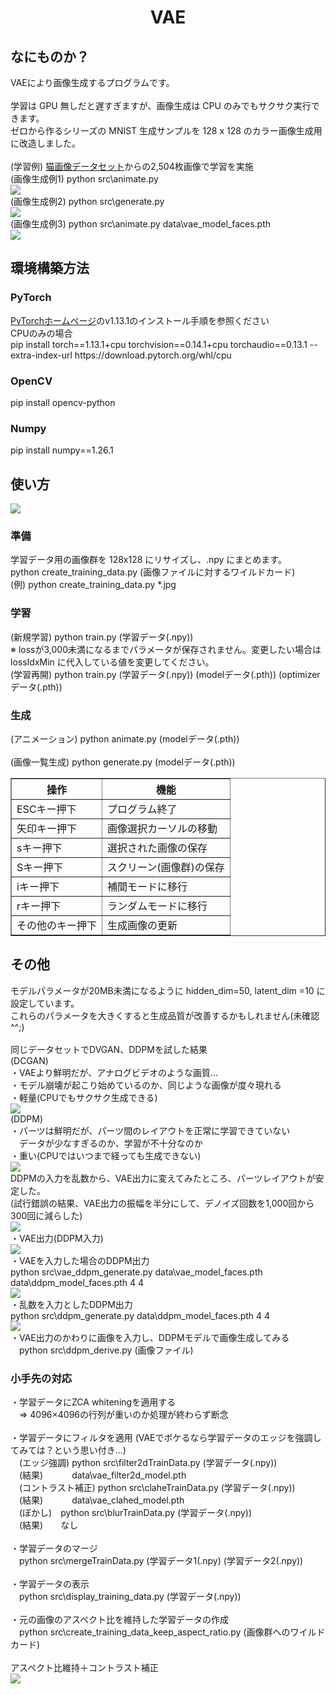 <html lang="ja">
    <head>
        <meta charset="utf-8" />
    </head>
    <body>
        <h1><center>VAE</center></h1>
        <h2>なにものか？</h2>
        <p>
            VAEにより画像生成するプログラムです。<br><br>
            学習は GPU 無しだと遅すぎますが、画像生成は CPU のみでもサクサク実行できます。<br>
            ゼロから作るシリーズの MNIST 生成サンプルを 128 x 128 のカラー画像生成用に改造しました。<br><br>
            (学習例) <a href="https://images.cv/download/cat_face/5444">猫画像データセット</a>からの2,504枚画像で学習を実施<br>
            (画像生成例1) python src\animate.py<br>
            <img src="images/cats.gif"><br>
            (画像生成例2) python src\generate.py<br>
            <img src="images/cats.png"><br>
            (画像生成例3) python src\animate.py data\vae_model_faces.pth<br>
            <img src="images/faces.gif"><br>
        </p>
        <h2>環境構築方法</h2>
        <h3>PyTorch</h3>
        <p>
              <a href="https://pytorch.org/get-started/previous-versions/">PyTorchホームページ</a>のv1.13.1のインストール手順を参照ください<br>
              CPUのみの場合<br>
              pip install torch==1.13.1+cpu torchvision==0.14.1+cpu torchaudio==0.13.1 --extra-index-url https://download.pytorch.org/whl/cpu
        </p>
        <h3>OpenCV</h3>
        <p>
              pip install opencv-python<br>
        </p>
        <h3>Numpy</h3>
        <p>
              pip install numpy==1.26.1
        </p>
        <h2>使い方</h2>
        <img src="images/workflow.svg">
        <h3>準備</h3>
        <p>
            学習データ用の画像群を 128x128 にリサイズし、.npy にまとめます。<br>
            python create_training_data.py (画像ファイルに対するワイルドカード)<br>
            (例) python create_training_data.py  *.jpg
        </p>
        <h3>学習</h3>
        <p>
            (新規学習) python train.py (学習データ(.npy))<br>
            ※ lossが3,000未満になるまでパラメータが保存されません。変更したい場合は lossIdxMin に代入している値を変更してください。<br>
            (学習再開) python train.py (学習データ(.npy)) (modelデータ(.pth)) (optimizerデータ(.pth))<br>
        </p>
        <h3>生成</h3>
        <p>
            (アニメーション) python animate.py (modelデータ(.pth))<br>
            <br>
            (画像一覧生成)   python generate.py (modelデータ(.pth))<br>
            <table border="1">
                <tr><th>操作</th><th>機能</th></tr>
                <tr><td>ESCキー押下</td><td>プログラム終了</td></tr>
                <tr><td>矢印キー押下</td><td>画像選択カーソルの移動</td></tr>
                <tr><td>sキー押下</td><td>選択された画像の保存</td></tr>
                <tr><td>Sキー押下</td><td>スクリーン(画像群)の保存</td></tr>
                <tr><td>iキー押下</td><td>補間モードに移行</td></tr>
                <tr><td>rキー押下</td><td>ランダムモードに移行</td></tr>
                <tr><td>その他のキー押下</td><td>生成画像の更新</td></tr>
            </table>
        </p>
        <h2>その他</h2>
        <p>
            モデルパラメータが20MB未満になるように hidden_dim=50, latent_dim =10 に設定しています。<br>
            これらのパラメータを大きくすると生成品質が改善するかもしれません(未確認^^;)<br>
            <br>
            同じデータセットでDVGAN、DDPMを試した結果<br>
            (DCGAN)<br>
            ・VAEより鮮明だが、アナログビデオのような画質...<br>
            ・モデル崩壊が起こり始めているのか、同じような画像が度々現れる<br>
            ・軽量(CPUでもサクサク生成できる)<br>
            <img src="images/example_dcgan.png"><br>
            (DDPM)<br>
            ・パーツは鮮明だが、パーツ間のレイアウトを正常に学習できていない<br>
            　データが少なすぎるのか、学習が不十分なのか<br>
            ・重い(CPUではいつまで経っても生成できない)<br>
            <img src="images/example_ddpm.png"><br>
            DDPMの入力を乱数から、VAE出力に変えてみたところ、パーツレイアウトが安定した。<br>
            (試行錯誤の結果、VAE出力の振幅を半分にして、デノイズ回数を1,000回から300回に減らした)<br>
            <img src="images/workflow.png"><br>
            ・VAE出力(DDPM入力)<br>
            <img src="images/VAE.png"><br>
            ・VAEを入力した場合のDDPM出力<br>
              python src\vae_ddpm_generate.py data\vae_model_faces.pth data\ddpm_model_faces.pth 4 4<br>
            <img src="images/ddpm_w_vae.png"><br>
            ・乱数を入力としたDDPM出力<br>
              python src\ddpm_generate.py data\ddpm_model_faces.pth 4 4<br>
            <img src="images/ddpm_wo_vae.png"><br>
            ・VAE出力のかわりに画像を入力し、DDPMモデルで画像生成してみる<br>
            　python src\ddpm_derive.py (画像ファイル)<br>
        </p>
        <h3>小手先の対応</h3>
        <p>
            ・学習データにZCA whiteningを適用する<br>
            　⇒ 4096×4096の行列が重いのか処理が終わらず断念<br>
            <br>
            ・学習データにフィルタを適用 (VAEでボケるなら学習データのエッジを強調してみては？という思い付き...)<br>
            　(エッジ強調) python src\filter2dTrainData.py (学習データ(.npy))<br>
            　(結果)　　　 data\vae_filter2d_model.pth<br>
            　(コントラスト補正) python src\claheTrainData.py (学習データ(.npy))<br> 
            　(結果)　　　 data\vae_clahed_model.pth<br>
            　(ぼかし)　python src\blurTrainData.py (学習データ(.npy))<br>
            　(結果)　　なし<br>
           <br>
            ・学習データのマージ<br>
            　python src\mergeTrainData.py (学習データ1(.npy) (学習データ2(.npy))<br>
           <br>
            ・学習データの表示<br>
            　python src\display_training_data.py (学習データ(.npy))<br>
            <br>
            ・元の画像のアスペクト比を維持した学習データの作成<br>
            　python src\create_training_data_keep_aspect_ratio.py (画像群へのワイルドカード)<br>
            <br>
            アスペクト比維持＋コントラスト補正<br>
            <img src="images/faces_keep_aspect_and_clahed.gif"><br>
        </p>
    </body>
</html>
